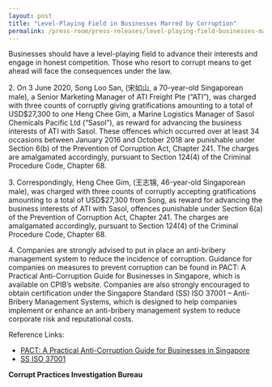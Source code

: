 ```yaml
---
layout: post
title: "Level-Playing Field in Businesses Marred by Corruption"
permalink: /press-room/press-releases/level-playing-field-businesses-marred-corruption/
---
```

Businesses should have a level-playing field to advance their interests and engage in honest competition. Those who resort to corrupt means to get ahead will face the consequences under the law.

2\.       On 3 June 2020, Song Loo San, (宋如山, a 70-year-old Singaporean male), a Senior Marketing Manager of ATI Freight Pte (“ATI”), was charged with three counts of corruptly giving gratifications amounting to a total of USD$27,300 to one Heng Chee Gim, a Marine Logistics Manager of Sasol Chemicals Pacific Ltd (“Sasol”), as reward for advancing the business interests of ATI with Sasol. These offences which occurred over at least 34 occasions between January 2016 and October 2018 are punishable under Section 6(b) of the Prevention of Corruption Act, Chapter 241. The charges are amalgamated accordingly, pursuant to Section 124(4) of the Criminal Procedure Code, Chapter 68.

3\.       Correspondingly, Heng Chee Gim, (王志锦, 46-year-old Singaporean male), was charged with three counts of corruptly accepting gratifications amounting to a total of USD$27,300 from Song, as reward for advancing the business interests of ATI with Sasol, offences punishable under Section 6(a) of the Prevention of Corruption Act, Chapter 241. The charges are amalgamated accordingly, pursuant to Section 124(4) of the Criminal Procedure Code, Chapter 68.

4\.       Companies are strongly advised to put in place an anti-bribery management system  to reduce the incidence of corruption. Guidance for companies on measures to prevent corruption can be found in PACT: A Practical Anti-Corruption Guide for Businesses in Singapore, which is available on CPIB’s website. Companies are also strongly encouraged to obtain certification under the Singapore Standard (SS) ISO 37001 – Anti-Bribery Management Systems, which is designed to help companies implement or enhance an anti-bribery management system to reduce corporate risk and reputational costs.

Reference Links:
* [PACT: A Practical Anti-Corruption Guide for Businesses in Singapore](/research-room/publications/anti-corruption-guide-for-businesses/)<br>
* [SS ISO 37001](/research-room/publications/ss-iso-37001/)
 
**Corrupt Practices Investigation Bureau**
